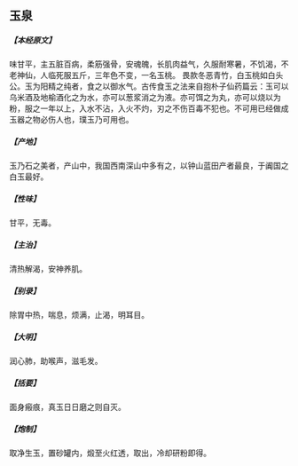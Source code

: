## 玉泉

##### 【本经原文】
味甘平，主五脏百病，柔筋强骨，安魂魄，长肌肉益气，久服耐寒暑，不饥渴，不老神仙，人临死服五斤，三年色不变，一名玉桃。
畏款冬恶青竹，白玉桃如白头公。玉为阳精之纯者，食之以御水气。古传食玉之法来自抱朴子仙药篇云：玉可以乌米酒及地榆酒化之为水，亦可以葱浆消之为液。亦可饵之为丸，亦可以烧以为粉，服之一年以上，入水不沾，入火不灼，刃之不伤百毒不犯也。不可用已经做成玉器之物必伤人也，璞玉乃可用也。
##### 【产地】
玉乃石之美者，产山中，我国西南深山中多有之，以钟山蓝田产者最良，于阗国之白玉最好。
##### 【性味】
甘平，无毒。
##### 【主治】
清热解渴，安神养肌。
##### 【别录】
除胃中热，喘息，烦满，止渴，明耳目。
##### 【大明】
润心肺，助喉声，滋毛发。
##### 【括要】
面身瘢痕，真玉日日磨之则自灭。
##### 【炮制】
取净生玉，置砂罐内，煅至火红透，取出，冷却研粉即得。